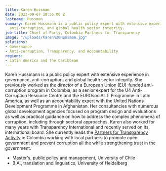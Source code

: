 ```yaml
---
title: Karen Hussman
date: 2023-09-07 18:56:00 Z
lastname: Hussman
summary: Karen Hussmann is a public policy expert with extensive experience in governance,
  anti-corruption, and global health sector integrity.
job-title: Chief of Party, Colombia Partners for Transparency
image: "/uploads/Karen%20Hussman.jpg"
solutions:
- Governance
- Anti-corruption, Transparency, and Accountability
regions:
- Latin America and the Caribbean
---
```


Karen Hussmann is a public policy expert with extensive experience in governance, anti-corruption, and global health sector integrity. She previously worked as the director of a European Union (EU)-funded anti-corruption program in Colombia, as a senior expert for the U4 Anti-Corruption Resource Centre and the EUROsociAL II Programme in Latin America, as well as an accountability expert with the United Nations Development Programme in Afghanistan. Her consultancies with numerous global development agencies focused on program design and evaluations as well as practical guidance on how to address the complex phenomena of corruption, including through sectoral approaches. Karen also worked for many years with Transparency International and recently served on its international board. She currently leads the [Partners for Transparency Activity](https://www.dai.com/our-work/projects/colombia-partners-for-transparency) in Colombia working with local partners to promote open government and prevent corruption all the while strengthening trust in the government. 

* Master's, public policy and management, University of Chile
* B.A., translation and linguistics, University of Heidelberg